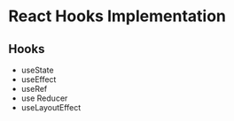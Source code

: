 # React Hooks Implementation
## Hooks
- useState
- useEffect
- useRef
- use Reducer
- useLayoutEffect